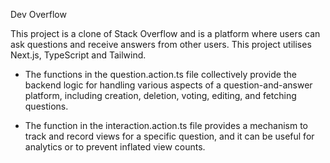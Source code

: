 Dev Overflow

This project is a clone of Stack Overflow and is a platform where users can ask questions and receive answers from other users. This project utilises Next.js, TypeScript and Tailwind. 

- The functions in the question.action.ts file collectively provide the backend logic for handling various aspects of a question-and-answer platform, including creation, deletion, voting, editing, and fetching questions.

- The function in the interaction.action.ts file provides a mechanism to track and record views for a specific question, and it can be useful for analytics or to prevent inflated view counts.
